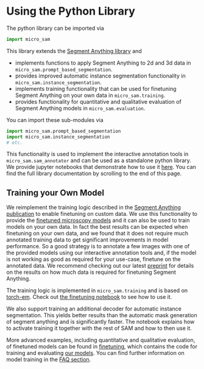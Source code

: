 # Using the Python Library

The python library can be imported via

```python
import micro_sam
```

This library extends the [Segment Anything library](https://github.com/facebookresearch/segment-anything) and

- implements functions to apply Segment Anything to 2d and 3d data in `micro_sam.prompt_based_segmentation`.
- provides improved automatic instance segmentation functionality in `micro_sam.instance_segmentation`.
- implements training functionality that can be used for finetuning Segment Anything on your own data in `micro_sam.training`.
- provides functionality for quantitative and qualitative evaluation of Segment Anything models in `micro_sam.evaluation`.

You can import these sub-modules via

```python
import micro_sam.prompt_based_segmentation
import micro_sam.instance_segmentation
# etc.
```

This functionality is used to implement the interactive annotation tools in `micro_sam.sam_annotator` and can be used as a standalone python library.
We provide jupyter notebooks that demonstrate how to use it [here](https://github.com/computational-cell-analytics/micro-sam/tree/master/notebooks). You can find the full library documentation by scrolling to the end of this page. 

## Training your Own Model

We reimplement the training logic described in the [Segment Anything publication](https://arxiv.org/abs/2304.02643) to enable finetuning on custom data.
We use this functionality to provide the [finetuned microscopy models](#finetuned-models) and it can also be used to train models on your own data.
In fact the best results can be expected when finetuning on your own data, and we found that it does not require much annotated training data to get significant improvements in model performance.
So a good strategy is to annotate a few images with one of the provided models using our interactive annotation tools and, if the model is not working as good as required for your use-case, finetune on the annotated data.
We recommend checking out our latest [preprint](https://doi.org/10.1101/2023.08.21.554208) for details on the results on how much data is required for finetuning Segment Anything.

The training logic is implemented in `micro_sam.training` and is based on [torch-em](https://github.com/constantinpape/torch-em). Check out [the finetuning notebook](https://github.com/computational-cell-analytics/micro-sam/blob/master/notebooks/sam_finetuning.ipynb) to see how to use it.

We also support training an additional decoder for automatic instance segmentation. This yields better results than the automatic mask generation of segment anything and is significantly faster.
The notebook explains how to activate training it together with the rest of SAM and how to then use it.

More advanced examples, including quantitative and qualitative evaluation, of finetuned models can be found in [finetuning](https://github.com/computational-cell-analytics/micro-sam/tree/master/finetuning), which contains the code for training and evaluating [our models](finetuned-models). You can find further information on model training in the [FAQ section](fine-tuning-questions).
